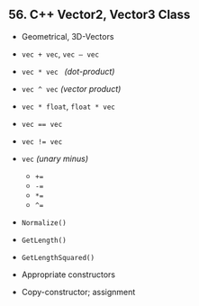 ## 56. C++ Vector2, Vector3 Class

- Geometrical, 3D-Vectors
- `vec + vec`, `vec – vec`
- `vec * vec ` *(dot-product)*
- `vec ^ vec` *(vector product)*
- `vec * float`, `float * vec`
- `vec == vec`
- `vec != vec`
- `vec` *(unary minus)*

  - `+=`
  - `-=`
  - `*=`
  - `^=`

- `Normalize()`
- `GetLength()`
- `GetLengthSquared()`
- Appropriate constructors
- Copy-constructor; assignment
